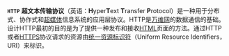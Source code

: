 __`HTTP`__
**超文本传输协议**（英语：**H**yper**T**ext **T**ransfer **P**rotocol）是一种用于分布式、协作式和[超媒体](https://zh.wikipedia.org/wiki/%E8%B6%85%E5%AA%92%E9%AB%94 "超媒体")信息系统的应用层协议。HTTP是[万维网](https://zh.wikipedia.org/wiki/%E5%85%A8%E7%90%83%E8%B3%87%E8%A8%8A%E7%B6%B2 "万维网")的数据通信的基础。
设计HTTP最初的目的是为了提供一种发布和接收[HTML](https://zh.wikipedia.org/wiki/HTML "HTML")页面的方法。通过HTTP或者[HTTPS](https://zh.wikipedia.org/wiki/HTTPS "HTTPS")协议请求的资源由[统一资源标识符](https://zh.wikipedia.org/wiki/%E7%BB%9F%E4%B8%80%E8%B5%84%E6%BA%90%E6%A0%87%E5%BF%97%E7%AC%A6 "统一资源标志符")（Uniform Resource Identifiers，URI）来标识。